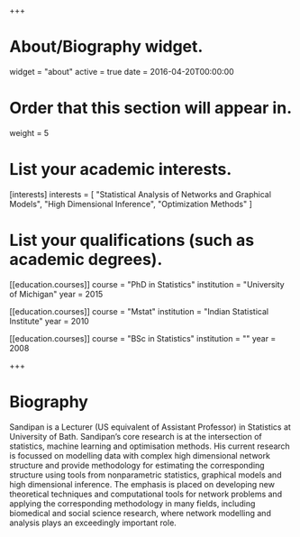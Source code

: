 +++
# About/Biography widget.
widget = "about"
active = true
date = 2016-04-20T00:00:00

# Order that this section will appear in.
weight = 5

# List your academic interests.
[interests]
  interests = [
    "Statistical Analysis of Networks and Graphical Models",
    "High Dimensional Inference",
    "Optimization Methods"
  ]

# List your qualifications (such as academic degrees).
[[education.courses]]
  course = "PhD in Statistics"
  institution = "University of Michigan"
  year = 2015

[[education.courses]]
  course = "Mstat"
  institution = "Indian Statistical Institute"
  year = 2010

[[education.courses]]
  course = "BSc in Statistics"
  institution = ""
  year = 2008
 
+++

# Biography

Sandipan is a Lecturer (US equivalent of Assistant Professor) in Statistics at University of Bath. Sandipan’s core research is at the intersection of statistics, machine learning and optimisation methods. His current research is focussed on modelling data with complex high dimensional network structure and provide methodology for estimating the corresponding structure using tools from nonparametric statistics, graphical models and high dimensional inference. The emphasis is placed on developing new theoretical techniques and
computational tools for network problems and applying the corresponding methodology in many fields, including biomedical and social science research, where network modelling and analysis plays an exceedingly important role. 
 
